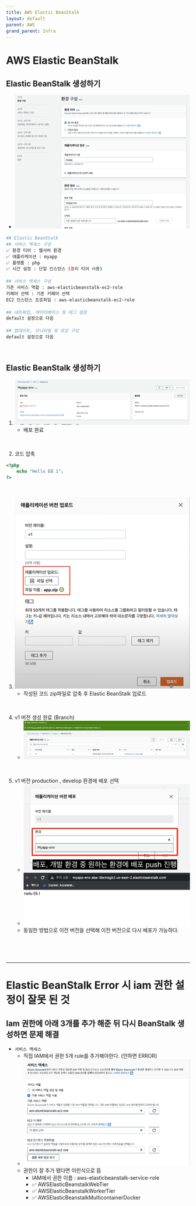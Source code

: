 ```yaml
---
title: AWS Elastic BeanStalk
layout: default
parent: AWS
grand_parent: Infra
---
```


# AWS Elastic BeanStalk

## Elastic BeanStalk 생성하기

- ![image](../../../image/a68.png)

```bash
## Elastic BeanStalk
## 서비스 엑세스 구성
✅ 환경 티어 : 웹서버 환경
✅ 애플리케이션 : myapp
✅ 플랫폼 : php
✅ 시간 설정 : 단일 인스턴스 (프리 티어 사용)

## 서비스 엑세스 구성
기존 서비스 역할 : aws-elasticbeanstalk-ec2-role
키페어 선택 : 기존 키페어 선택
EC2 인스턴스 프로파일 : aws-elasticbeanstalk-ec2-role

## 네트워킹, 데이터베이스 및 태그 설정
default 설정으로 다음

## 업데이트, 모니터링 및 로깅 구성
default 설정으로 다음
```

<br />

## Elastic BeanStalk 생성하기

1. ![image](../../../image/a70.png)
   - 배포 완료

<br />

2.  코드 압축

```php
<?php
    echo "Hello EB 1";
?>
```

<br />

3. ![image](../../../image/a69.png)
   - 작성된 코드 zip파일로 압축 후 Elastic BeanStalk 업로드

<br />

4. v1 버전 생성 완료 (Branch)
   - ![image](../../../image/a71.png)

<br />

5. v1 버전 production , develop 환경에 배포 선택
   - ![image](../../../image/a72.png)
   - ![image](../../../image/a73.png)
   - 동일한 방법으로 이전 버전을 선택해 이전 버전으로 다시 배포가 가능하다.

<br />
<br />
<br />

---

# Elastic BeanStalk Error 시 iam 권한 설정이 잘못 된 것

## Iam 권한에 아래 3개를 추가 해준 뒤 다시 BeanStalk 생성하면 문제 해결

- `서비스 액세스`
  - 직접 IAM에서 권한 5개 rule를 추가해야한다. (안하면 ERROR)
  - ![image](../../../image/d52.png)
  - 권한이 잘 추가 됐다면 이런식으로 뜸
    - IAM에서 권한 이름 : aws-elasticbeanstalk-service-role
    - ✅ AWSElasticBeanstalkWebTier
    - ✅ AWSElasticBeanstalkWorkerTier
    - ✅ AWSElasticBeanstalkMulticontainerDocker
